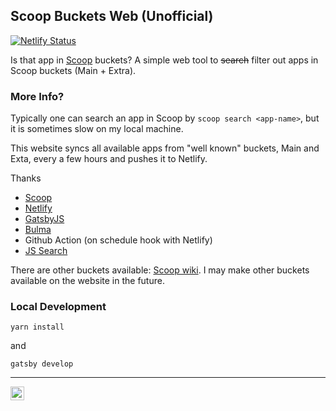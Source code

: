 ## Scoop Buckets Web (Unofficial)

[![Netlify Status](https://api.netlify.com/api/v1/badges/965df306-a386-4e0b-9351-ee2bdb712857/deploy-status)](https://scoop.airbrain.app)


Is that app in [Scoop](https://scoop.sh) buckets? 
A simple web tool to ~~search~~ filter out apps in Scoop buckets (Main + Extra).

### More Info?
Typically one can search an app in Scoop by `scoop search <app-name>`, but it is sometimes slow on my local machine.

This website syncs all available apps from "well known" buckets,  Main and Exta, every a few hours and pushes it to Netlify.

Thanks
* [Scoop](https://scoop.sh)
* [Netlify](https://https://www.netlify.com/)
* [GatsbyJS](https://www.gatsbyjs.org/)
* [Bulma](https://bulma.io/)
* Github Action (on schedule hook with Netlify)
* [JS Search](https://github.com/bvaughn/js-search)

There are other buckets available: [Scoop wiki](https://github.com/lukesampson/scoop/wiki/Buckets). I may make other buckets available on the website in the future.

### Local Development
`yarn install`

and

`gatsby develop`

--- 
<a href='https://ko-fi.com/J3J113VYZ' target='_blank'><img height='22' style='border:0px;height:22px;' src='https://az743702.vo.msecnd.net/cdn/kofi2.png?v=2' border='0' alt='Buy Me a Coffee at ko-fi.com' /></a>
